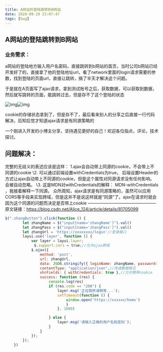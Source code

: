 ```yaml
---
title: A网站的登陆跳转到B网站
date: 2020-09-29 23:07:47
tags: [bug]
---
```


## A网站的登陆跳转到B网站

###   业务需求：

a网站的登陆地方输入用户名密码，直接跳转到b网站的首页，当时公司b网站已经开发好了的，直接拿了他的登陆地址url，看了network里面的login请求需要的参数，找到登陆的页面url，直接让跳转，搞了半天才解决这个问题。

 

于是就在A页面写了ajax请求，拿到测试账号之后，获取数据，可以获取到数据，然后就写跳转的页面，能跳转过去，但是存不了这个登陆的状态

![img](/img/1809041-20200712182312184-1769366477.png)![img](/img/1809041-20200712181934300-195766155.png)

 

 

cookie的存储状态拿到了，但是存不了，最后看来别人的分享之后直接一行代码解决，后知后觉才知道ajax请求是有同源策略的

一个刚进入开发的小博主分享，坚持遇见更好的自己！欢迎各位指点，评论，技术探讨。

## 问题解决：

完整的无歧义的表述应该是这样：
1.ajax会自动带上同源的cookie，不会带上不同源的cookie
\2. 可以通过前端设置withCredentials为true， 后端设置Header的方式让ajax自动带上不同源的cookie，但是这个属性对同源请求没有任何影响。会被自动忽略。
\3. 这是MDN对withCredentials的解释： MDN-withCredentials ，我接着解释一下同源。
众所周知，ajax请求是有同源策略的，虽然可以应用CORS等手段来实现跨域，但是这并不是说这样就是“同源”了。ajax在请求时就会因为这个同源的问题而决定是否带上cookie
————————————————
原文链接：https://blog.csdn.net/Alice_124/article/details/81705099

```js
$(".zhangButton").click(function () {
        let zhangName = $("input[name='zhangName']").val()
        let zhangPass = $("input[name='zhangPass']").val()
        let zhangUrl = 'https://xxxxxxxx/login'//登录接口
        layui.use('layer', function () {
            var layer = layui.layer;
　　　　　　　　$.support.cors = true;//允许ajax跨域
            $.ajax({
                method: 'post',
                url: zhangUrl,
                data: JSON.stringify({ loginName: zhangName, password: hex_md5(zhangPass) }),
                contentType: "application/json",//传递数据格式
                xhrFields: { withCredentials: true },//允许携带cookie
                success: function (res) {
                    console.log(res)
                    if (res.code == "200") {
                        layer.msg('正在跳转请稍等...');
                        setTimeout(function () {
                            window.open('https://xxxxxx/home')
                            }
                        }, 1000)

                    } else {
                        layer.msg('请输入正确的用户名和密码');
                    }
                }
            });
        });
    })
```

